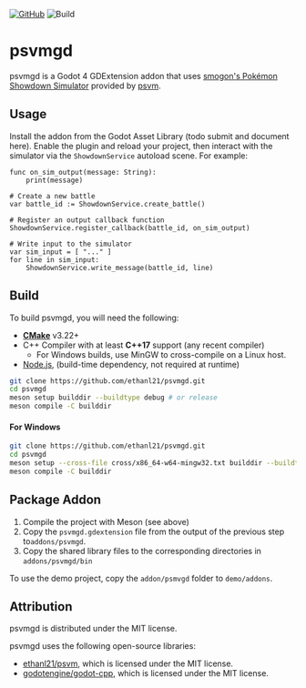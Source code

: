 [![GitHub](https://img.shields.io/github/license/ethanl21/psvmgd)](LICENSE) ![Build](https://github.com/ethanl21/psvmgd/actions/workflows/main.yml/badge.svg)

# psvmgd

psvmgd is a Godot 4 GDExtension addon that
uses [smogon's Pokémon Showdown Simulator](https://github.com/smogon/pokemon-showdown) provided
by [psvm](https://github.com/ethanl21/psvm).

## Usage

Install the addon from the Godot Asset Library (todo submit and document here). Enable the plugin and reload your
project, then interact with the simulator via the `ShowdownService` autoload scene. For example:

```gdscript
func on_sim_output(message: String):
    print(message)

# Create a new battle
var battle_id := ShowdownService.create_battle()

# Register an output callback function
ShowdownService.register_callback(battle_id, on_sim_output)

# Write input to the simulator
var sim_input = [ "..." ]
for line in sim_input:
    ShowdownService.write_message(battle_id, line)
```

## Build

To build psvmgd, you will need the following:

- **[CMake](https://cmake.org/)** v3.22+
- C++ Compiler with at least **C++17** support (any recent compiler)
  - For Windows builds, use MinGW to cross-compile on a Linux host.
- [Node.js](https://nodejs.org/en), (build-time dependency, not required at runtime)

```bash
git clone https://github.com/ethanl21/psvmgd.git
cd psvmgd
meson setup builddir --buildtype debug # or release
meson compile -C builddir
```

#### For Windows

```bash
git clone https://github.com/ethanl21/psvmgd.git
cd psvmgd
meson setup --cross-file cross/x86_64-w64-mingw32.txt builddir --buildtype debug # or release
meson compile -C builddir
```

## Package Addon

1. Compile the project with Meson (see above)
2. Copy the `psvmgd.gdextension` file from the output of the previous step to`addons/psvmgd`.
3. Copy the shared library files to the corresponding directories in `addons/psvmgd/bin`

To use the demo project, copy the `addon/psmvgd` folder to `demo/addons`.

## Attribution

psvmgd is distributed under the MIT license.

psvmgd uses the following open-source libraries:

- [ethanl21/psvm](https://github.com/ethanl21/psvm), which is licensed under the MIT license.
- [godotengine/godot-cpp](https://github.com/godotengine/godot-cpp), which is licensed under the MIT license.
